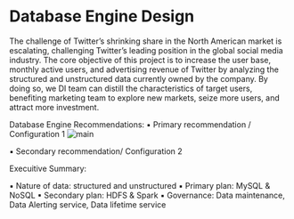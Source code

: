 # Database Engine Design

The challenge of Twitter’s shrinking share in the North American market is escalating, challenging Twitter’s leading position in the global social media industry. The core objective of this project is to increase the user base, monthly active users, and advertising revenue of Twitter by analyzing the structured and unstructured data currently owned by the company. By doing so, we DI team can distill the characteristics of target users, benefiting marketing team to explore new markets, seize more users, and attract more investment. 

Database Engine Recommendations:
▪ Primary recommendation / Configuration 1 
![main](https://user-images.githubusercontent.com/34041602/61651475-2eecd400-ac73-11e9-9861-59e00497b50d.PNG)

▪ Secondary recommendation/ Configuration 2 


Execuitive Summary: 

▪ Nature of data: structured and unstructured
▪ Primary plan: MySQL & NoSQL
▪ Secondary plan:  HDFS & Spark
▪ Governance: Data maintenance, Data Alerting    service, Data lifetime service

